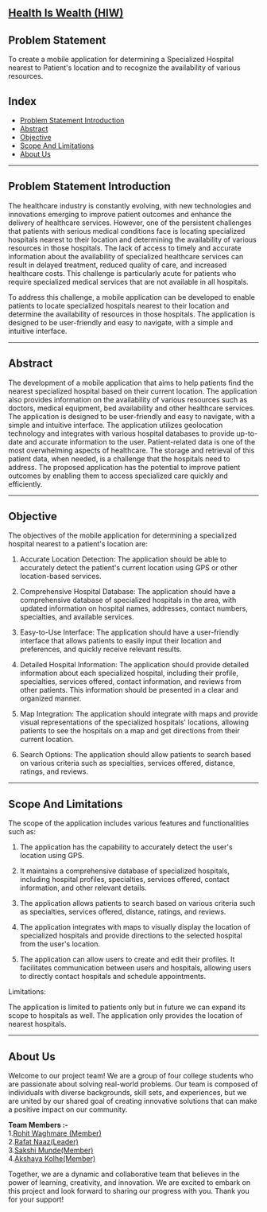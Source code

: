 
## [Health Is Wealth (HIW)](https://github.com/SAWASTHA/Creative-Tech-Brains)

## <strong> Problem Statement</strong><br>


To create a mobile application for determining a Specialized Hospital nearest to Patient's location and to recognize the availability of various resources.


## Index


- [Problem Statement Introduction](#problem-statement-introduction)
- [Abstract](#abstract)
- [Objective](#objective)
- [Scope And Limitations](#scope-and-limitations)
- [About Us](#about-us)


<hr>


##  Problem Statement Introduction
 
The healthcare industry is constantly evolving, with new technologies and innovations emerging to improve patient outcomes and enhance the delivery of healthcare services. However, one of the persistent challenges that patients with serious medical conditions face is locating specialized hospitals nearest to their location and determining the availability of various resources in those hospitals.
The lack of access to timely and accurate information about the availability of specialized healthcare services can result in delayed treatment, reduced quality of care, and increased healthcare costs. This challenge is particularly acute for patients who require specialized medical services that are not available in all hospitals.

To address this challenge, a mobile application can be developed to enable patients to locate specialized hospitals nearest to their location and determine the availability of resources in those hospitals. The application is designed to be user-friendly and easy to navigate, with a simple and intuitive interface.

<hr>

## Abstract

The development of a mobile application that aims to help patients find the nearest specialized hospital based on their current location. The application also provides information on the availability of various resources such as doctors, medical equipment, bed availability and other healthcare services. The application is designed to be user-friendly and easy to navigate, with a simple and intuitive interface. The application utilizes geolocation technology and integrates with various hospital databases to provide up-to-date and accurate information to the user. 
Patient-related data is one of the most overwhelming aspects of healthcare. The storage and retrieval of this patient data, when needed, is a challenge that the hospitals need to address. The proposed application has the potential to improve patient outcomes by enabling them to access specialized care quickly and efficiently.

<hr>

## Objective

The objectives of the mobile application for determining a specialized hospital nearest to a patient's location are:

1.	Accurate Location Detection: The application should be able to accurately detect the patient's current location using GPS or other location-based services.

2.	Comprehensive Hospital Database: The application should have a comprehensive database of specialized hospitals in the area, with updated information on hospital names, addresses, contact numbers, specialties, and available services.

3.	Easy-to-Use Interface: The application should have a user-friendly interface that allows patients to easily input their location and preferences, and quickly receive relevant results.

4.	Detailed Hospital Information: The application should provide detailed information about each specialized hospital, including their profile, specialties, services offered, contact information, and reviews from other patients. This information should be presented in a clear and organized manner.

5.	Map Integration: The application should integrate with maps and provide visual representations of the specialized hospitals' locations, allowing patients to see the hospitals on a map and get directions from their current location.

6.	Search Options: The application should allow patients to search based on various criteria such as specialties, services offered, distance, ratings, and reviews.


<hr>


## Scope And Limitations


The scope of the application includes various features and functionalities such as: 

1.	The application has the capability to accurately detect the user's location using GPS. 

2.	It maintains a comprehensive database of specialized hospitals, including hospital profiles, specialties, services offered, contact information, and other relevant details.

3.	The application allows patients to search based on various criteria such as specialties, services offered, distance, ratings, and reviews.
 
4.	The application integrates with maps to visually display the location of specialized hospitals and provide directions to the selected hospital from the user's location.

5.	The application can allow users to create and edit their profiles. It facilitates communication between users and hospitals, allowing users to directly contact hospitals and schedule appointments.

Limitations: 

The application is limited to patients only but in future we can expand its scope to hospitals as well. The application only provides the location of nearest hospitals. 




<hr>


## About Us

Welcome to our project team! We are a group of four college students who are passionate about solving real-world problems. Our team is composed of individuals with diverse backgrounds, skill sets, and experiences, but we are united by our shared goal of creating innovative solutions that can make a positive impact on our community.

<strong> Team Members :-</strong><br>
1.[Rohit Waghmare (Member)](https://github.com/Rohitwaghmare7)<br>
2.[Rafat Naaz(Leader)](https://github.com/RafatNaaz25)<br>
3.[Sakshi Munde(Member)](https://github.com/sakshimunde18)<br>
4.[Akshaya Kolhe(Member)](https://github.com/AkshayaKolhe)<br>

Together, we are a dynamic and collaborative team that believes in the power of learning, creativity, and innovation. We are excited to embark on this project and look forward to sharing our progress with you. Thank you for your support!
